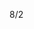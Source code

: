 8/2

<!-- 加班時數
累積4h , 今天加班0h 
-->

<!-- Leetcode刷題  
總刷46題 今天刷了0題
-->

<!--專案
 第一個專案 5/28 合約管理(完成)
 第二個專案 =>物料模擬分析(等API)
 第三個專案 6/18 excelE化(Z_生管_00料品基本資料_V1.0)(完成) 
 第四個專案 6/24 excelE化(Z_物控_01料品領料數量_V1.2)(完成) 
 第五個專案 6/28 excel E 化(Z_倉庫_03料品庫存現況查詢_V1.0)(完成)  
 第六個專案 7/10 標準工時 E 化(完成)
 第七個專案 ==>報表E化 只剩圖表部分(等API)
 第八個專案 7/12 資材料況表 (完成) 虹毓新增需求調整(完成)
 第九個專案 7/31 工令單總表&料品檢驗報表 料品檢驗報表完成 工令單總表完成 (還未給承翰/繳交日期8/8)
 第十個專案 7/30 銷貨明細表 (完成)
 今天把全部專案的匯出Excel拔掉
 -->

<!-- QCC
業務分析圖表上線後對業務人員的影響 
7/29新增
1.去年與今年同月份各別業務的成長
(因每個地區月份淡旺季不同,單純比個別月份比不太有效)
2.新增個別業務每月績效、成交成長
3.依職位劃分績效、KPI指標達成率作分析
4.分析是否有效以及可行性,能否套用置未來美國業務
-->

<!-- 自學進度 
hello 演算法 
https://www.hello-algo.com/zh-hant/chapter_preface/about_the_book/ 

目前看到5.1堆疊

Zustand狀態管理
 -->